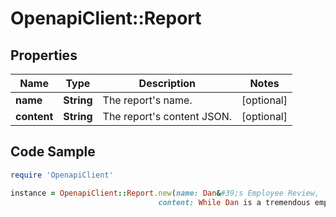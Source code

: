 # OpenapiClient::Report

## Properties

Name | Type | Description | Notes
------------ | ------------- | ------------- | -------------
**name** | **String** | The report&#39;s name. | [optional] 
**content** | **String** | The report&#39;s content JSON. | [optional] 

## Code Sample

```ruby
require 'OpenapiClient'

instance = OpenapiClient::Report.new(name: Dan&#39;s Employee Review,
                                 content: While Dan is a tremendous employee, somebody should probably be reviewing the documentation he writes, as he likes to fill them with little jokes to amuse himself.)
```


